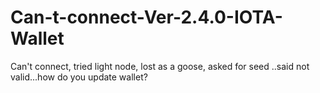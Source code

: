 # Can-t-connect-Ver-2.4.0-IOTA-Wallet
Can't connect, tried light node, lost as a goose,  asked for seed ..said not valid...how do you update wallet?
